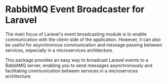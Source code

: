 # RabbitMQ Event Broadcaster for Laravel

The main focus of Laravel's event broadcasting module is to enable communication with the client-side of the application.
However, it can also be useful for asynchronous communication and message passing between services, especially in a
microservices architecture.

This package provides an easy way to broadcast Laravel events to a RabbitMQ server, enabling you to send messages
asynchronously and facilitating communication between services in a microservices architecture.
